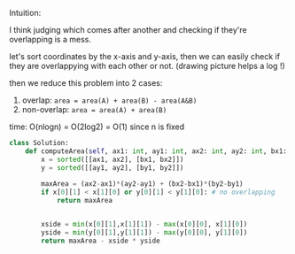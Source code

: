 Intuition: 
 
 I think judging which comes after another and checking if they're overlapping is a mess.
 
 let's sort coordinates by the x-axis and y-axis, then we can easily check if they are overlappying with each other or not. (drawing picture helps a log !)
 
 then we reduce this problem into 2 cases:
 
 1. overlap: `area = area(A) + area(B) - area(A&B)`
 2. non-overlap: `area = area(A) + area(B)`

time: O(nlogn) = O(2log2) = O(1) since n is fixed
```python
class Solution:
    def computeArea(self, ax1: int, ay1: int, ax2: int, ay2: int, bx1: int, by1: int, bx2: int, by2: int) -> int:
        x = sorted([[ax1, ax2], [bx1, bx2]])
        y = sorted([[ay1, ay2], [by1, by2]])
        
        maxArea = (ax2-ax1)*(ay2-ay1) + (bx2-bx1)*(by2-by1)
        if x[0][1] < x[1][0] or y[0][1] < y[1][0]: # no overlapping
            return maxArea


        xside = min(x[0][1],x[1][1]) - max(x[0][0], x[1][0])
        yside = min(y[0][1],y[1][1]) - max(y[0][0], y[1][0])
        return maxArea - xside * yside
```